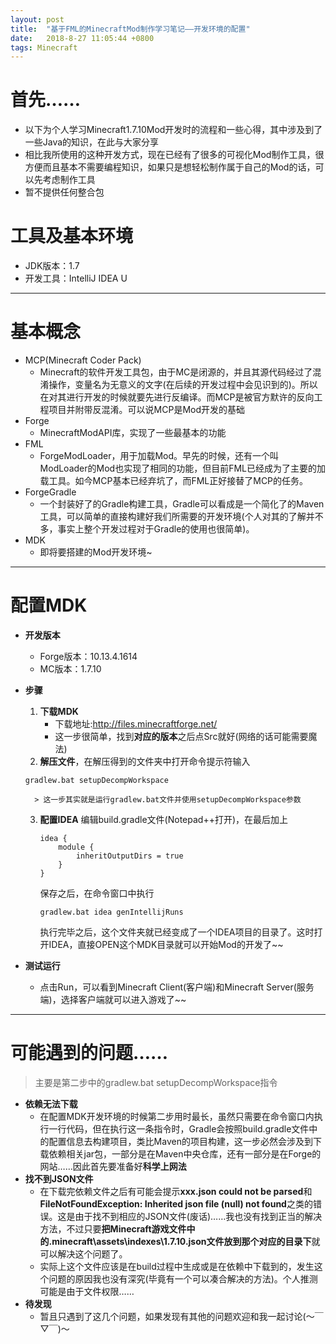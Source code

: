 ```yaml
---
layout: post
title:  "基于FML的MinecraftMod制作学习笔记——开发环境的配置"
date:   2018-8-27 11:05:44 +0800
tags: Minecraft
---
```

# 首先……
- 以下为个人学习Minecraft1.7.10Mod开发时的流程和一些心得，其中涉及到了一些Java的知识，在此与大家分享
- 相比我所使用的这种开发方式，现在已经有了很多的可视化Mod制作工具，很方便而且基本不需要编程知识，如果只是想轻松制作属于自己的Mod的话，可以先考虑制作工具
- 暂不提供任何整合包



# 工具及基本环境
- JDK版本：1.7
- 开发工具：IntelliJ IDEA U

---
# 基本概念
- MCP(Minecraft Coder Pack)
	- Minecraft的软件开发工具包，由于MC是闭源的，并且其源代码经过了混淆操作，变量名为无意义的文字(在后续的开发过程中会见识到的)。所以在对其进行开发的时候就要先进行反编译。而MCP是被官方默许的反向工程项目并附带反混淆。可以说MCP是Mod开发的基础
- Forge
	- MinecraftModAPI库，实现了一些最基本的功能
- FML
	- ForgeModLoader，用于加载Mod。早先的时候，还有一个叫ModLoader的Mod也实现了相同的功能，但目前FML已经成为了主要的加载工具。如今MCP基本已经弃坑了，而FML正好接替了MCP的任务。
- ForgeGradle
	- 一个封装好了的Gradle构建工具，Gradle可以看成是一个简化了的Maven工具，可以简单的直接构建好我们所需要的开发环境(个人对其的了解并不多，事实上整个开发过程对于Gradle的使用也很简单)。
- MDK
	- 即将要搭建的Mod开发环境~

---
# 配置MDK
- **开发版本**
	- Forge版本：10.13.4.1614
	- MC版本：1.7.10

- **步骤**
	1. **下载MDK**
		- 下载地址:<a>http://files.minecraftforge.net/</a>
		- 这一步很简单，找到**对应的版本**之后点Src就好(网络的话可能需要魔法)
	2. **解压文件**，在解压得到的文件夹中打开命令提示符输入
	```
	gradlew.bat setupDecompWorkspace
	```
	
		> 这一步其实就是运行gradlew.bat文件并使用setupDecompWorkspace参数
	
	3. **配置IDEA**
		编辑build.gradle文件(Notepad++打开)，在最后加上
		```
		idea { 
		    module { 
		        inheritOutputDirs = true 
		    } 
		}
		```
		保存之后，在命令窗口中执行
		```
		gradlew.bat idea genIntellijRuns
		```
		执行完毕之后，这个文件夹就已经变成了一个IDEA项目的目录了。这时打开IDEA，直接OPEN这个MDK目录就可以开始Mod的开发了~~

- **测试运行**
	- 点击Run，可以看到Minecraft Client(客户端)和Minecraft Server(服务端)，选择客户端就可以进入游戏了~~

---

# 可能遇到的问题……
>  主要是第二步中的gradlew.bat setupDecompWorkspace指令

- **依赖无法下载**
	- 在配置MDK开发环境的时候第二步用时最长，虽然只需要在命令窗口内执行一行代码，但在执行这一条指令时，Gradle会按照build.gradle文件中的配置信息去构建项目，类比Maven的项目构建，这一步必然会涉及到下载依赖相关jar包，一部分是在Maven中央仓库，还有一部分是在Forge的网站……因此首先要准备好**科学上网法**
- **找不到JSON文件**
	- 在下载完依赖文件之后有可能会提示**xxx.json could not be parsed**和**FileNotFoundException: Inherited json file (null) not found**之类的错误。这是由于找不到相应的JSON文件(废话)……我也没有找到正当的解决方法，不过只要**把Minecraft游戏文件中的.minecraft\assets\indexes\1.7.10.json文件放到那个对应的目录下**就可以解决这个问题了。
	- 实际上这个文件应该是在build过程中生成或是在依赖中下载到的，发生这个问题的原因我也没有深究(毕竟有一个可以凑合解决的方法)。个人推测可能是由于文件权限……
- **待发现**
	- 暂且只遇到了这几个问题，如果发现有其他的问题欢迎和我一起讨论(～￣▽￣)～
